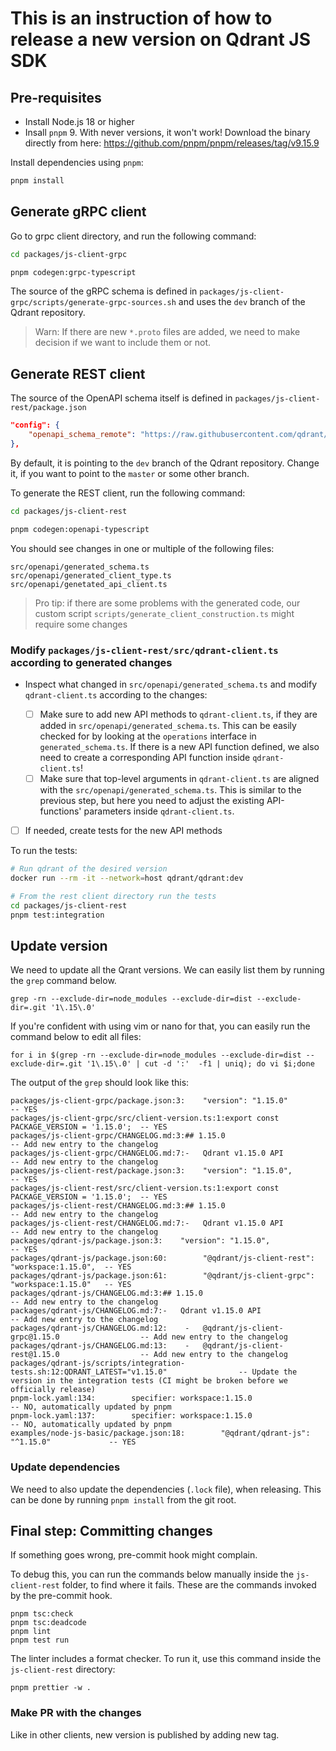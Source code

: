 
# This is an instruction of how to release a new version on Qdrant JS SDK


## Pre-requisites


- Install Node.js 18 or higher
- Insall `pnpm` 9. With never versions, it won't work! Download the binary directly from here: https://github.com/pnpm/pnpm/releases/tag/v9.15.9


Install dependencies using `pnpm`:

```bash
pnpm install
```


## Generate gRPC client


Go to grpc client directory, and run the following command:

```bash
cd packages/js-client-grpc

pnpm codegen:grpc-typescript
```

The source of the gRPC schema is defined in `packages/js-client-grpc/scripts/generate-grpc-sources.sh`
and uses the `dev` branch of the Qdrant repository.

> Warn: If there are new `*.proto` files are added, we need to make decision if we want to include them or not.


## Generate REST client


The source of the OpenAPI schema itself is defined in `packages/js-client-rest/package.json`

```json
"config": {
    "openapi_schema_remote": "https://raw.githubusercontent.com/qdrant/qdrant/dev/docs/redoc/master/openapi.json"
},
```

By default, it is pointing to the `dev` branch of the Qdrant repository.
Change it, if you want to point to the `master` or some other branch.


To generate the REST client, run the following command:

```bash
cd packages/js-client-rest

pnpm codegen:openapi-typescript
```

You should see changes in one or multiple of the following files:

```
src/openapi/generated_schema.ts
src/openapi/generated_client_type.ts
src/openapi/genetated_api_client.ts
```

> Pro tip: if there are some problems with the generated code, our custom script `scripts/generate_client_construction.ts` might require some changes


### Modify `packages/js-client-rest/src/qdrant-client.ts` according to generated changes


- Inspect what changed in `src/openapi/generated_schema.ts` and modify `qdrant-client.ts` according to the changes:

    - [ ] Make sure to add new API methods to `qdrant-client.ts`, if they are added in `src/openapi/generated_schema.ts`. This can be easily checked for by looking at the `operations` interface in `generated_schema.ts`.
          If there is a new API function defined, we also need to create a corresponding API function inside `qdrant-client.ts`!
    - [ ] Make sure that top-level arguments in `qdrant-client.ts` are aligned with the `src/openapi/generated_schema.ts`. This is similar to the previous step, but here you need to adjust the existing API-functions' parameters inside `qdrant-client.ts`.

- [ ] If needed, create tests for the new API methods

To run the tests:

```bash
# Run qdrant of the desired version
docker run --rm -it --network=host qdrant/qdrant:dev

# From the rest client directory run the tests
cd packages/js-client-rest
pnpm test:integration
```



## Update version

We need to update all the Qrant versions. We can easily list them by running the `grep` command below.

```
grep -rn --exclude-dir=node_modules --exclude-dir=dist --exclude-dir=.git '1\.15\.0'
```

If you're confident with using vim or nano for that, you can easily run the command below to edit all files:

```
for i in $(grep -rn --exclude-dir=node_modules --exclude-dir=dist --exclude-dir=.git '1\.15\.0' | cut -d ':'  -f1 | uniq); do vi $i;done
```


The output of the `grep` should look like this:
```
packages/js-client-grpc/package.json:3:    "version": "1.15.0"                            -- YES
packages/js-client-grpc/src/client-version.ts:1:export const PACKAGE_VERSION = '1.15.0';  -- YES
packages/js-client-grpc/CHANGELOG.md:3:## 1.15.0                                          -- Add new entry to the changelog
packages/js-client-grpc/CHANGELOG.md:7:-   Qdrant v1.15.0 API                             -- Add new entry to the changelog
packages/js-client-rest/package.json:3:    "version": "1.15.0",                           -- YES
packages/js-client-rest/src/client-version.ts:1:export const PACKAGE_VERSION = '1.15.0';  -- YES
packages/js-client-rest/CHANGELOG.md:3:## 1.15.0                                          -- Add new entry to the changelog
packages/js-client-rest/CHANGELOG.md:7:-   Qdrant v1.15.0 API                             -- Add new entry to the changelog
packages/qdrant-js/package.json:3:    "version": "1.15.0",                                -- YES
packages/qdrant-js/package.json:60:        "@qdrant/js-client-rest": "workspace:1.15.0",  -- YES
packages/qdrant-js/package.json:61:        "@qdrant/js-client-grpc": "workspace:1.15.0"   -- YES
packages/qdrant-js/CHANGELOG.md:3:## 1.15.0                                               -- Add new entry to the changelog
packages/qdrant-js/CHANGELOG.md:7:-   Qdrant v1.15.0 API                                  -- Add new entry to the changelog
packages/qdrant-js/CHANGELOG.md:12:    -   @qdrant/js-client-grpc@1.15.0                  -- Add new entry to the changelog
packages/qdrant-js/CHANGELOG.md:13:    -   @qdrant/js-client-rest@1.15.0                  -- Add new entry to the changelog
packages/qdrant-js/scripts/integration-tests.sh:12:QDRANT_LATEST="v1.15.0"                -- Update the version in the integration tests (CI might be broken before we officially release)
pnpm-lock.yaml:134:        specifier: workspace:1.15.0                                    -- NO, automatically updated by pnpm
pnpm-lock.yaml:137:        specifier: workspace:1.15.0                                    -- NO, automatically updated by pnpm
examples/node-js-basic/package.json:18:        "@qdrant/qdrant-js": "^1.15.0"             -- YES
```


### Update dependencies

We need to also update the dependencies (`.lock` file), when releasing. This can be done by running `pnpm install` from the git root.


## Final step: Committing changes

If something goes wrong, pre-commit hook might complain.

To debug this, you can run the commands below manually inside the `js-client-rest` folder, to find where it fails. These are the commands
invoked by the pre-commit hook.
```
pnpm tsc:check
pnpm tsc:deadcode
pnpm lint
pnpm test run
```

The linter includes a format checker. To run it, use this command inside the `js-client-rest` directory:
```
pnpm prettier -w .
```

### Make PR with the changes

Like in other clients, new version is published by adding new tag.
